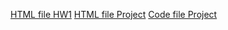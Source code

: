 [HTML file HW1](https://bu-ie-360.github.io/spring24-sinanparlar/360_HW1.html)
[HTML file Project](https://bu-ie-360.github.io/spring24-sinanparlar/IE_360_Project_Group17.html)
[Code file Project](https://bu-ie-360.github.io/spring24-sinanparlar/IE_360_Project_Group17_code.ipynb)
